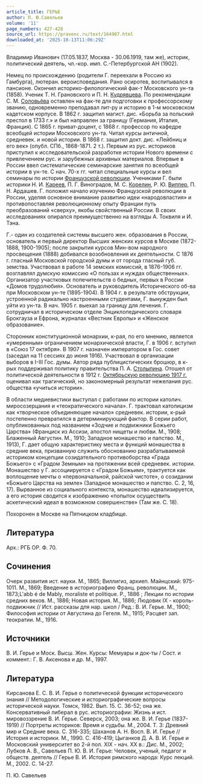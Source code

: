 ```yaml
---
article_title: ГЕРЬЕ
author: П. Ю.Савельев
volume: '11'
page_numbers: 427-428
source_url: https://pravenc.ru/text/164907.html
downloaded_at: '2025-10-13T11:06:29Z'
---
```


Владимир Иванович (17.05.1837, Москва - 30.06.1919, там же), историк, политический деятель, чл.-кор. имп. С.-Петербургской АН (1902).

Немец по происхождению (родители Г. переехали в Россию из Гамбурга), лютеран. вероисповедания. Рано осиротев, воспитывался в пансионе. Окончил историко-филологический фак-т Московского ун-та (1858). Ученик Т. Н. Грановского и П. Н. [Кудрявцева](https://pravenc.ru/text/Кудрявцев.html). По рекомендации С. М. [Соловьёва](https://pravenc.ru/text/Соловьёв.html) оставлен на фак-те для подготовки к профессорскому званию, одновременно преподавал лит-ру и историю в 1-м московском кадетском корпусе. В 1862 г. защитил магист. дис. «Борьба за польский престол в 1733 г.» и был направлен за границу (Германия, Италия, Франция). С 1865 г. приват-доцент, с 1868 г. профессор по кафедре всеобщей истории Московского ун-та. Читал курсы античной, средневек. и новой истории. В 1868 г. защитил докт. дис. «Лейбниц и его век» (опубл. СПб., 1868-1871. 2 т.). Первым из рус. историков приступил к исследовательской разработке истории Нового времени с привлечением рус. и зарубежных архивных материалов. Впервые в России ввел систематические семинарские занятия по всеобщей истории в ун-те. С нач. 70-х гг. читал специальные курсы и вел семинары по истории [Французской революции](<https://pravenc.ru/text/Французская революция.html>). Учениками Г. были историки Н. И. [Кареев](https://pravenc.ru/text/Кареев.html), П. Г. Виноградов, М. С. [Корелин](https://pravenc.ru/text/Корелин.html), Р. Ю. [Виппер](https://pravenc.ru/text/Виппер.html), П. Н. Ардашев. Г. положил начало изучению Французской революции в России, уделяя основное внимание развитию идеи «народовластия» и противопоставляя революционному опыту Франции путь преобразований «сверху», якобы свойственный России. В своих исследованиях опирался преимущественно на взгляды А. Токвиля и И. Тэна.

Г.- один из создателей системы высшего жен. образования в России, основатель и первый директор Высших женских курсов в Москве (1872-1888, 1900-1905); после закрытия курсов Мин-вом народного просвещения (1888) добивался возобновления их деятельности. С 1876 г. гласный Московской городской думы и от города гласный губ. земства. Участвовал в работе 14 земских комиссий, в 1876-1906 гг. возглавлял думскую комиссию «О пользах и нуждах общественных». Организатор участковых попечительств о бедных, первых в России «Домов трудолюбия». Основатель и руководитель Исторического об-ва при Московском ун-те (1895-1904). В 1904 г. в результате обструкции, устроенной радикально настроенными студентами, Г. вынужден был уйти из ун-та. В нач. 1905 г. выехал за границу для лечения. Г. сотрудничал в историческом отделе Энциклопедического словаря Брокгауза и Ефрона, журналах «Вестник Европы» и «Женское образование».

Сторонник конституционной монархии, к-рая, по его мнению, является «умеренным» ограничением монархической власти, Г. в 1906 г. вступил в «Союз 17 октября». В 1907 г. назначен императором в Гос. совет (заседал на 11 сессиях до июня 1916). Участвовал в организации выборов в I-III Гос. думы. Автор ряда публицистических брошюр, в к-рых поддерживал политику правительства П. А. [Столыпина](https://pravenc.ru/text/Столыпина.html). Отошел от политической деятельности в 1912 г. [Октябрьскую революцию 1917 г.](<https://pravenc.ru/text/Октябрьскую революцию 1917 г .html>) оценивал как трагический, но закономерный результат нежелания рус. общества «учиться истории».

В области медиевистики выступал с работами по истории католич. миросозерцания и «теократического начала». Г. трактовал католицизм как «творческое объединяющее начало» средневек. истории, к-рый постепенно превратился в детерминирующий фактор. В серии работ, опубликованных под названием «Зодчие и подвижники Божьего Царства» (Франциск из Ассизи, апостол нищеты и любви. М., 1908; Блаженный Августин. М., 1910; Западное монашество и папство. М., 1913), Г. дает общую характеристику места и функций монашества в средние века, призванную служить обоснованию разрабатываемой историком концепции созидательного противоборства «Града Божьего» с «Градом Земным» на протяжении всей средневек. истории. Монашество у Г. ассоциируется с «Градом Божьим», трактуется как воплощение мечты о «первоначальной, райской чистоте», о созидании «Божьего Царства на земле» (Западное монашество и папство. С. 2, 16, 17). Вырванное из социального контекста, монашество идеализируется, а его история сводится к изображению «попыток осуществить аскетический идеал в возможном совершенстве» (Там же. С. 18).

Похоронен в Москве на Пятницком кладбище.

## Литература

Арх.: РГБ ОР. Ф. 70.

## Сочинения

Очерк развития ист. науки. М., 1865; Виллигиз, архиеп. Майнцский: 975-1011. М., 1869; Введение в историографию Франц. революции. М., 1873;L'abb
é de Mably, moraliste et politique. P., 1886
; Лекции по истории средних веков. М., 1886; Новая история. М., 1886; Людовик IХ - король-подвижник // Ист. рассказы для нар. школ / Ред.: В. И. Герье. М., 1900; Философия истории от Августина до Гегеля. М., 1915; Расцвет зап. теократии. М., 1916.

## Источники

В. И. Герье и Моск. Высш. Жен. Курсы: Мемуары и док-ты / Сост. и коммент.: Г. В. Аксенова и др. М., 1997.

## Литература

Кирсанова Е. С. В. И. Герье о политической функции исторического знания // Методологические и историографические вопросы исторической науки. Томск, 1982. Вып. 15. С. 36-52; она же. Консервативный либерал в рус. историографии: Жизнь и ист. мировоззрение В. И. Герье. Северск, 2003; она же. В. И. Герье (1837-1919) // Портреты историков: Время и судьбы. М., 2004. Т. 3: Древний мир и Средние века. С. 316-335; Шаханов А. Н. Восп. В. И. Герье // История и историки. М., 1990. С. 416-419; Цыганков Д. А. В. И. Герье и Московский университет во 2-й пол. XIX - нач. ХХ в.: Дис. М., 2002; Лубков А. В., Савельев П. Ю. В. И. Герье: Человек, ученый, педагог и обществ. деятель // Герье В. И. История римского народа: Курс лекций. М., 2002. С. 14-27.

П. Ю.  Савельев
